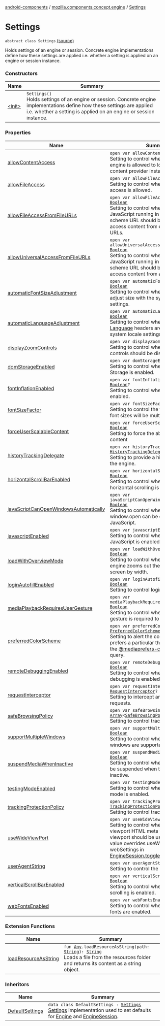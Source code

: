 [android-components](../../index.md) / [mozilla.components.concept.engine](../index.md) / [Settings](./index.md)

# Settings

`abstract class Settings` [(source)](https://github.com/mozilla-mobile/android-components/blob/master/components/concept/engine/src/main/java/mozilla/components/concept/engine/Settings.kt#L20)

Holds settings of an engine or session. Concrete engine
implementations define how these settings are applied i.e.
whether a setting is applied on an engine or session instance.

### Constructors

| Name | Summary |
|---|---|
| [&lt;init&gt;](-init-.md) | `Settings()`<br>Holds settings of an engine or session. Concrete engine implementations define how these settings are applied i.e. whether a setting is applied on an engine or session instance. |

### Properties

| Name | Summary |
|---|---|
| [allowContentAccess](allow-content-access.md) | `open var allowContentAccess: `[`Boolean`](https://kotlinlang.org/api/latest/jvm/stdlib/kotlin/-boolean/index.html)<br>Setting to control whether or not the engine is allowed to load content from a content provider installed in the system. |
| [allowFileAccess](allow-file-access.md) | `open var allowFileAccess: `[`Boolean`](https://kotlinlang.org/api/latest/jvm/stdlib/kotlin/-boolean/index.html)<br>Setting to control whether or not file access is allowed. |
| [allowFileAccessFromFileURLs](allow-file-access-from-file-u-r-ls.md) | `open var allowFileAccessFromFileURLs: `[`Boolean`](https://kotlinlang.org/api/latest/jvm/stdlib/kotlin/-boolean/index.html)<br>Setting to control whether or not JavaScript running in the context of a file scheme URL should be allowed to access content from other file scheme URLs. |
| [allowUniversalAccessFromFileURLs](allow-universal-access-from-file-u-r-ls.md) | `open var allowUniversalAccessFromFileURLs: `[`Boolean`](https://kotlinlang.org/api/latest/jvm/stdlib/kotlin/-boolean/index.html)<br>Setting to control whether or not JavaScript running in the context of a file scheme URL should be allowed to access content from any origin. |
| [automaticFontSizeAdjustment](automatic-font-size-adjustment.md) | `open var automaticFontSizeAdjustment: `[`Boolean`](https://kotlinlang.org/api/latest/jvm/stdlib/kotlin/-boolean/index.html)<br>Setting to control whether the fonts adjust size with the system accessibility settings. |
| [automaticLanguageAdjustment](automatic-language-adjustment.md) | `open var automaticLanguageAdjustment: `[`Boolean`](https://kotlinlang.org/api/latest/jvm/stdlib/kotlin/-boolean/index.html)<br>Setting to control whether the [Accept-Language](#) headers are altered with system locale settings. |
| [displayZoomControls](display-zoom-controls.md) | `open var displayZoomControls: `[`Boolean`](https://kotlinlang.org/api/latest/jvm/stdlib/kotlin/-boolean/index.html)<br>Setting to control whether or not zoom controls should be displayed. |
| [domStorageEnabled](dom-storage-enabled.md) | `open var domStorageEnabled: `[`Boolean`](https://kotlinlang.org/api/latest/jvm/stdlib/kotlin/-boolean/index.html)<br>Setting to control whether or not DOM Storage is enabled. |
| [fontInflationEnabled](font-inflation-enabled.md) | `open var fontInflationEnabled: `[`Boolean`](https://kotlinlang.org/api/latest/jvm/stdlib/kotlin/-boolean/index.html)`?`<br>Setting to control whether font inflation is enabled. |
| [fontSizeFactor](font-size-factor.md) | `open var fontSizeFactor: `[`Float`](https://kotlinlang.org/api/latest/jvm/stdlib/kotlin/-float/index.html)`?`<br>Setting to control the font size factor. All font sizes will be multiplied by this factor. |
| [forceUserScalableContent](force-user-scalable-content.md) | `open var forceUserScalableContent: `[`Boolean`](https://kotlinlang.org/api/latest/jvm/stdlib/kotlin/-boolean/index.html)<br>Setting to force the ability to scale the content |
| [historyTrackingDelegate](history-tracking-delegate.md) | `open var historyTrackingDelegate: `[`HistoryTrackingDelegate`](../../mozilla.components.concept.engine.history/-history-tracking-delegate/index.md)`?`<br>Setting to provide a history delegate to the engine. |
| [horizontalScrollBarEnabled](horizontal-scroll-bar-enabled.md) | `open var horizontalScrollBarEnabled: `[`Boolean`](https://kotlinlang.org/api/latest/jvm/stdlib/kotlin/-boolean/index.html)<br>Setting to control whether or not horizontal scrolling is enabled. |
| [javaScriptCanOpenWindowsAutomatically](java-script-can-open-windows-automatically.md) | `open var javaScriptCanOpenWindowsAutomatically: `[`Boolean`](https://kotlinlang.org/api/latest/jvm/stdlib/kotlin/-boolean/index.html)<br>Setting to control whether or not window.open can be called from JavaScript. |
| [javascriptEnabled](javascript-enabled.md) | `open var javascriptEnabled: `[`Boolean`](https://kotlinlang.org/api/latest/jvm/stdlib/kotlin/-boolean/index.html)<br>Setting to control whether or not JavaScript is enabled. |
| [loadWithOverviewMode](load-with-overview-mode.md) | `open var loadWithOverviewMode: `[`Boolean`](https://kotlinlang.org/api/latest/jvm/stdlib/kotlin/-boolean/index.html)<br>Setting to control whether or not the engine zooms out the content to fit on screen by width. |
| [loginAutofillEnabled](login-autofill-enabled.md) | `open var loginAutofillEnabled: `[`Boolean`](https://kotlinlang.org/api/latest/jvm/stdlib/kotlin/-boolean/index.html)<br>Setting to control login autofill. |
| [mediaPlaybackRequiresUserGesture](media-playback-requires-user-gesture.md) | `open var mediaPlaybackRequiresUserGesture: `[`Boolean`](https://kotlinlang.org/api/latest/jvm/stdlib/kotlin/-boolean/index.html)<br>Setting to control whether or not a user gesture is required to play media. |
| [preferredColorScheme](preferred-color-scheme.md) | `open var preferredColorScheme: `[`PreferredColorScheme`](../../mozilla.components.concept.engine.mediaquery/-preferred-color-scheme/index.md)<br>Setting to alert the content that the user prefers a particular theme. This affects the [@mediaprefers-color-scheme](#) query. |
| [remoteDebuggingEnabled](remote-debugging-enabled.md) | `open var remoteDebuggingEnabled: `[`Boolean`](https://kotlinlang.org/api/latest/jvm/stdlib/kotlin/-boolean/index.html)<br>Setting to control whether or not remote debugging is enabled. |
| [requestInterceptor](request-interceptor.md) | `open var requestInterceptor: `[`RequestInterceptor`](../../mozilla.components.concept.engine.request/-request-interceptor/index.md)`?`<br>Setting to intercept and override requests. |
| [safeBrowsingPolicy](safe-browsing-policy.md) | `open var safeBrowsingPolicy: `[`Array`](https://kotlinlang.org/api/latest/jvm/stdlib/kotlin/-array/index.html)`<`[`SafeBrowsingPolicy`](../-engine-session/-safe-browsing-policy/index.md)`>`<br>Setting to control tracking protection. |
| [supportMultipleWindows](support-multiple-windows.md) | `open var supportMultipleWindows: `[`Boolean`](https://kotlinlang.org/api/latest/jvm/stdlib/kotlin/-boolean/index.html)<br>Setting to control whether or not multiple windows are supported. |
| [suspendMediaWhenInactive](suspend-media-when-inactive.md) | `open var suspendMediaWhenInactive: `[`Boolean`](https://kotlinlang.org/api/latest/jvm/stdlib/kotlin/-boolean/index.html)<br>Setting to control whether media should be suspended when the session is inactive. |
| [testingModeEnabled](testing-mode-enabled.md) | `open var testingModeEnabled: `[`Boolean`](https://kotlinlang.org/api/latest/jvm/stdlib/kotlin/-boolean/index.html)<br>Setting to control whether or not testing mode is enabled. |
| [trackingProtectionPolicy](tracking-protection-policy.md) | `open var trackingProtectionPolicy: `[`TrackingProtectionPolicy`](../-engine-session/-tracking-protection-policy/index.md)`?`<br>Setting to control tracking protection. |
| [useWideViewPort](use-wide-view-port.md) | `open var useWideViewPort: `[`Boolean`](https://kotlinlang.org/api/latest/jvm/stdlib/kotlin/-boolean/index.html)`?`<br>Setting to control whether to support the viewport HTML meta tag or if a wide viewport should be used. If not null, this value overrides useWideViePort webSettings in [EngineSession.toggleDesktopMode](../-engine-session/toggle-desktop-mode.md). |
| [userAgentString](user-agent-string.md) | `open var userAgentString: `[`String`](https://kotlinlang.org/api/latest/jvm/stdlib/kotlin/-string/index.html)`?`<br>Setting to control the user agent string. |
| [verticalScrollBarEnabled](vertical-scroll-bar-enabled.md) | `open var verticalScrollBarEnabled: `[`Boolean`](https://kotlinlang.org/api/latest/jvm/stdlib/kotlin/-boolean/index.html)<br>Setting to control whether or not vertical scrolling is enabled. |
| [webFontsEnabled](web-fonts-enabled.md) | `open var webFontsEnabled: `[`Boolean`](https://kotlinlang.org/api/latest/jvm/stdlib/kotlin/-boolean/index.html)<br>Setting to control whether or not Web fonts are enabled. |

### Extension Functions

| Name | Summary |
|---|---|
| [loadResourceAsString](../../mozilla.components.support.test.file/kotlin.-any/load-resource-as-string.md) | `fun `[`Any`](https://kotlinlang.org/api/latest/jvm/stdlib/kotlin/-any/index.html)`.loadResourceAsString(path: `[`String`](https://kotlinlang.org/api/latest/jvm/stdlib/kotlin/-string/index.html)`): `[`String`](https://kotlinlang.org/api/latest/jvm/stdlib/kotlin/-string/index.html)<br>Loads a file from the resources folder and returns its content as a string object. |

### Inheritors

| Name | Summary |
|---|---|
| [DefaultSettings](../-default-settings/index.md) | `data class DefaultSettings : `[`Settings`](./index.md)<br>[Settings](./index.md) implementation used to set defaults for [Engine](../-engine/index.md) and [EngineSession](../-engine-session/index.md). |
